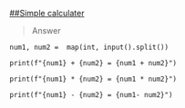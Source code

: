 <a href="https://codeforces.com/group/MWSDmqGsZm/contest/219158/problem/C"> ##Simple calculater</a>

>Answer
```MYSQL
num1, num2 =  map(int, input().split())

print(f"{num1} + {num2} = {num1 + num2}")

print(f"{num1} * {num2} = {num1 * num2}")

print(f"{num1} - {num2} = {num1- num2}")
```
